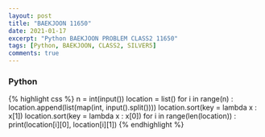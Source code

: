 ```yaml
---
layout: post
title: "BAEKJOON 11650"
date: 2021-01-17
excerpt: "Python BAEKJOON PROBLEM CLASS2 11650"
tags: [Python, BAEKJOON, CLASS2, SILVER5]
comments: true
---
```


### Python
{% highlight css %}
n = int(input())
location = list()
for i in range(n) :
    location.append(list(map(int, input().split())))
location.sort(key = lambda x : x[1])
location.sort(key = lambda x : x[0])
for i in range(len(location)) :
    print(location[i][0], location[i][1])
{% endhighlight %}